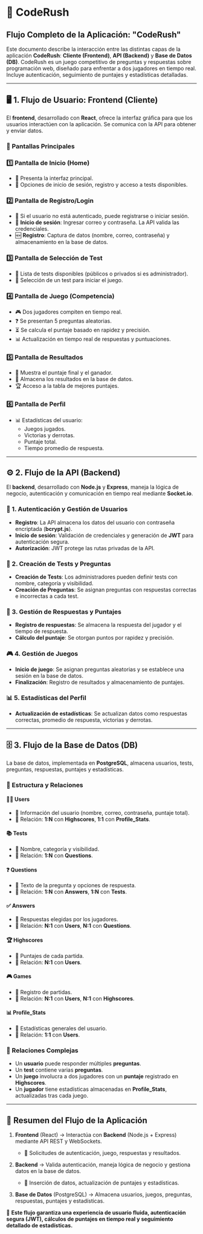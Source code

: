 # 🚀 CodeRush

## **Flujo Completo de la Aplicación: "CodeRush"**

Este documento describe la interacción entre las distintas capas de la aplicación **CodeRush**: **Cliente (Frontend)**, **API (Backend)** y **Base de Datos (DB)**. CodeRush es un juego competitivo de preguntas y respuestas sobre programación web, diseñado para enfrentar a dos jugadores en tiempo real. Incluye autenticación, seguimiento de puntajes y estadísticas detalladas.

---

## 🖥️ **1. Flujo de Usuario: Frontend (Cliente)**

El **frontend**, desarrollado con **React**, ofrece la interfaz gráfica para que los usuarios interactúen con la aplicación. Se comunica con la API para obtener y enviar datos.

### **📌 Pantallas Principales**

### 1️⃣ **Pantalla de Inicio (Home)**
- 🔹 Presenta la interfaz principal.
- 🔹 Opciones de inicio de sesión, registro y acceso a tests disponibles.

### 2️⃣ **Pantalla de Registro/Login**
- 🔹 Si el usuario no está autenticado, puede registrarse o iniciar sesión.
- 🔑 **Inicio de sesión**: Ingresar correo y contraseña. La API valida las credenciales.
- 🆕 **Registro**: Captura de datos (nombre, correo, contraseña) y almacenamiento en la base de datos.

### 3️⃣ **Pantalla de Selección de Test**
- 🔹 Lista de tests disponibles (públicos o privados si es administrador).
- 📌 Selección de un test para iniciar el juego.

### 4️⃣ **Pantalla de Juego (Competencia)**
- 🎮 Dos jugadores compiten en tiempo real.
- ❓ Se presentan 5 preguntas aleatorias.
- ⏳ Se calcula el puntaje basado en rapidez y precisión.
- 📊 Actualización en tiempo real de respuestas y puntuaciones.

### 5️⃣ **Pantalla de Resultados**
- 📜 Muestra el puntaje final y el ganador.
- 📌 Almacena los resultados en la base de datos.
- 🏆 Acceso a la tabla de mejores puntajes.

### 6️⃣ **Pantalla de Perfil**
- 📊 Estadísticas del usuario:
  - Juegos jugados.
  - Victorias y derrotas.
  - Puntaje total.
  - Tiempo promedio de respuesta.

---

## ⚙️ **2. Flujo de la API (Backend)**

El **backend**, desarrollado con **Node.js** y **Express**, maneja la lógica de negocio, autenticación y comunicación en tiempo real mediante **Socket.io**.

### **🔐 1. Autenticación y Gestión de Usuarios**
- **Registro**: La API almacena los datos del usuario con contraseña encriptada (**bcrypt.js**).
- **Inicio de sesión**: Validación de credenciales y generación de **JWT** para autenticación segura.
- **Autorización**: JWT protege las rutas privadas de la API.

### **📝 2. Creación de Tests y Preguntas**
- **Creación de Tests**: Los administradores pueden definir tests con nombre, categoría y visibilidad.
- **Creación de Preguntas**: Se asignan preguntas con respuestas correctas e incorrectas a cada test.

### **🎯 3. Gestión de Respuestas y Puntajes**
- **Registro de respuestas**: Se almacena la respuesta del jugador y el tiempo de respuesta.
- **Cálculo del puntaje**: Se otorgan puntos por rapidez y precisión.

### **🎮 4. Gestión de Juegos**
- **Inicio de juego**: Se asignan preguntas aleatorias y se establece una sesión en la base de datos.
- **Finalización**: Registro de resultados y almacenamiento de puntajes.

### **📊 5. Estadísticas del Perfil**
- **Actualización de estadísticas**: Se actualizan datos como respuestas correctas, promedio de respuesta, victorias y derrotas.

---

## 🗄️ **3. Flujo de la Base de Datos (DB)**

La base de datos, implementada en **PostgreSQL**, almacena usuarios, tests, preguntas, respuestas, puntajes y estadísticas.

### **📂 Estructura y Relaciones**

#### 🧑‍💻 **Users**
- 📌 Información del usuario (nombre, correo, contraseña, puntaje total).
- 🔗 Relación: **1:N** con **Highscores**, **1:1** con **Profile_Stats**.

#### 📚 **Tests**
- 📌 Nombre, categoría y visibilidad.
- 🔗 Relación: **1:N** con **Questions**.

#### ❓ **Questions**
- 📌 Texto de la pregunta y opciones de respuesta.
- 🔗 Relación: **1:N** con **Answers**, **1:N** con **Tests**.

#### ✅ **Answers**
- 📌 Respuestas elegidas por los jugadores.
- 🔗 Relación: **N:1** con **Users**, **N:1** con **Questions**.

#### 🏆 **Highscores**
- 📌 Puntajes de cada partida.
- 🔗 Relación: **N:1** con **Users**.

#### 🎮 **Games**
- 📌 Registro de partidas.
- 🔗 Relación: **N:1** con **Users**, **N:1** con **Highscores**.

#### 📊 **Profile_Stats**
- 📌 Estadísticas generales del usuario.
- 🔗 Relación: **1:1** con **Users**.

### **🔗 Relaciones Complejas**
- Un **usuario** puede responder múltiples **preguntas**.
- Un **test** contiene varias **preguntas**.
- Un **juego** involucra a dos jugadores con un **puntaje** registrado en **Highscores**.
- Un **jugador** tiene estadísticas almacenadas en **Profile_Stats**, actualizadas tras cada juego.

---

## 📌 **Resumen del Flujo de la Aplicación**

1. **Frontend** (React) → Interactúa con **Backend** (Node.js + Express) mediante API REST y WebSockets.
   - 🔹 Solicitudes de autenticación, juego, respuestas y resultados.

2. **Backend** → Valida autenticación, maneja lógica de negocio y gestiona datos en la base de datos.
   - 🔹 Inserción de datos, actualización de puntajes y estadísticas.

3. **Base de Datos** (PostgreSQL) → Almacena usuarios, juegos, preguntas, respuestas, puntajes y estadísticas.

🎯 **Este flujo garantiza una experiencia de usuario fluida, autenticación segura (JWT), cálculos de puntajes en tiempo real y seguimiento detallado de estadísticas.**

